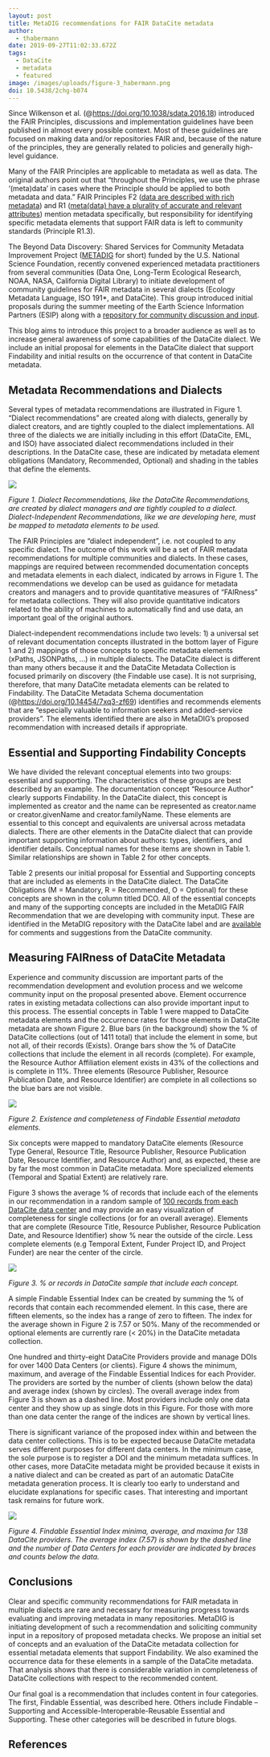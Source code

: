 ```yaml
---
layout: post
title: MetaDIG recommendations for FAIR DataCite metadata
author:
  - thabermann
date: 2019-09-27T11:02:33.672Z
tags:
  - DataCite
  - metadata
  - featured
image: /images/uploads/figure-3_habermann.png
doi: 10.5438/2chg-b074
---
```

Since Wilkenson et al. (@https://doi.org/10.1038/sdata.2016.18) introduced the FAIR Principles, discussions and implementation guidelines have been published in almost every possible context. Most of these guidelines are focused on making data and/or repositories FAIR and, because of the nature of the principles, they are generally related to policies and generally high-level guidance.

Many of the FAIR Principles are applicable to metadata as well as data. The original authors point out that “throughout the Principles, we use the phrase ‘(meta)data’ in cases where the Principle should be applied to both metadata and data.” FAIR Principles F2 ([data are described with rich metadata](https://www.go-fair.org/fair-principles/f2-data-described-rich-metadata/)) and R1 ([meta(data) have a plurality of accurate and relevant attributes](https://www.go-fair.org/fair-principles/r1-metadata-richly-described-plurality-accurate-relevant-attributes/)) mention metadata specifically, but responsibility for identifying specific metadata elements that support FAIR data is left to community standards (Principle R1.3).

The Beyond Data Discovery: Shared Services for Community Metadata Improvement Project ([METADIG](https://nsf.gov/awardsearch/showAward?AWD_ID=1443062&HistoricalAwards=false) for short) funded by the U.S. National Science Foundation, recently convened experienced metadata practitioners from several communities (Data One, Long-Term Ecological Research, NOAA, NASA, California Digital Library) to initiate development of community guidelines for FAIR metadata in several dialects (Ecology Metadata Language, ISO 191*, and DataCite). This group introduced initial proposals during the summer meeting of the Earth Science Information Partners (ESIP) along with a [repository for community discussion and input](https://github.com/NCEAS/metadig-checks/issues).

This blog aims to introduce this project to a broader audience as well as to increase general awareness of some capabilities of the DataCite dialect. We include an initial proposal for elements in the DataCite dialect that support Findability and initial results on the occurrence of that content in DataCite metadata. 

## Metadata Recommendations and Dialects

Several types of metadata recommendations are illustrated in Figure 1. “Dialect recommendations” are created along with dialects, generally by dialect creators, and are tightly coupled to the dialect implementations. All three of the dialects we are initially including in this effort (DataCite, EML, and ISO) have associated dialect recommendations included in their descriptions. In the DataCite case, these are indicated by metadata element obligations (Mandatory, Recommended, Optional) and shading in the tables that define the elements.

![](/images/uploads/figure-1_haberman.png)

_Figure 1. Dialect Recommendations, like the DataCite Recommendations, are created by dialect managers and are tightly coupled to a dialect. Dialect-Independent Recommendations, like we are developing here, must be mapped to metadata elements to be used._

The FAIR Principles are “dialect independent”, i.e. not coupled to any specific dialect. The outcome of this work will be a set of FAIR metadata recommendations for multiple communities and dialects. In these cases, mappings are required between recommended documentation concepts and metadata elements in each dialect, indicated by arrows in Figure 1. The recommendations we develop can be used as guidance for metadata creators and managers and to provide quantitative measures of “FAIRness” for metadata collections. They will also provide quantitative indicators related to the ability of machines to automatically find and use data, an important goal of the original authors.

Dialect-independent recommendations include two levels: 1) a universal set of relevant documentation concepts illustrated in the bottom layer of Figure 1 and 2) mappings of those concepts to specific metadata elements (xPaths, JSONPaths, …) in multiple dialects. The DataCite dialect is different than many others because it and the DataCite Metadata Collection is focused primarily on discovery (the Findable use case). It is not surprising, therefore, that many DataCite metadata elements can be related to Findability. The DataCite Metadata Schema documentation (@https://doi.org/10.14454/7xq3-zf69) identifies and recommends elements that are “especially valuable to information seekers and added-service providers”. The elements identified there are also in MetaDIG’s proposed recommendation with increased details if appropriate.

## Essential and Supporting Findability Concepts

We have divided the relevant conceptual elements into two groups: essential and supporting. The characteristics of these groups are best described by an example. The documentation concept “Resource Author” clearly supports Findability. In the DataCite dialect, this concept is implemented as creator and the name can be represented as creator.name or creator.givenName and creator.familyName. These elements are essential to this concept and equivalents are universal across metadata dialects. There are other elements in the DataCite dialect that can provide important supporting information about authors: types, identifiers, and identifier details. Conceptual names for these items are shown in Table 1.  Similar relationships are shown in Table 2 for other concepts.

Table 2 presents our initial proposal for Essential and Supporting concepts that are included as elements in the DataCite dialect. The DataCite Obligations (M = Mandatory, R = Recommended, O = Optional) for these concepts are shown in the column titled DCO. All of the essential concepts and many of the supporting concepts are included in the MetaDIG FAIR Recommendation that we are developing with community input. These are identified in the MetaDIG repository with the DataCite label and are [available](https://github.com/NCEAS/metadig-checks/labels/DataCite) for comments and suggestions from the DataCite community.

## Measuring FAIRness of DataCite Metadata

Experience and community discussion are important parts of the recommendation development and evolution process and we welcome community input on the proposal presented above. Element occurrence rates in existing metadata collections can also provide important input to this process. The essential concepts in Table 1 were mapped to DataCite metadata elements and the occurrence rates for those elements in DataCite metadata are shown Figure 2. Blue bars (in the background) show the % of DataCite collections (out of 1411 total) that include the element in some, but not all, of their records (Exists). Orange bars show the % of DataCite collections that include the element in all records (complete). For example, the Resource Author Affiliation element exists in 43% of the collections and is complete in 11%. Three elements (Resource Publisher, Resource Publication Date, and Resource Identifier) are complete in all collections so the blue bars are not visible.

![](/images/uploads/figure-2_habermann.png)

_Figure 2. Existence and completeness of Findable Essential metadata elements._

Six concepts were mapped to mandatory DataCite elements (Resource Type General, Resource Title, Resource Publisher, Resource Publication Date, Resource Identifier, and Resource Author) and, as expected, these are by far the most common in DataCite metadata. More specialized elements (Temporal and Spatial Extent) are relatively rare.

Figure 3 shows the average % of records that include each of the elements in our recommendation in a random sample of [100 records from each DataCite data center](https://www.tedhabermann.com/blog/2019/8/15/metadata-archeology-hunting-affiliations-and-rors-in-datacite-metadata) and may provide an easy visualization of completeness for single collections (or for an overall average). Elements that are complete (Resource Title, Resource Publisher, Resource Publication Date, and Resource Identifier) show % near the outside of the circle. Less complete elements (e.g Temporal Extent, Funder Project ID, and Project Funder) are near the center of the circle.

![](/images/uploads/figure-3_habermann.png)

_Figure 3. % or records in DataCite sample that include each concept._

A simple Findable Essential Index can be created by summing the % of records that contain each recommended element. In this case, there are fifteen elements, so the index has a range of zero to fifteen. The index for the average shown in Figure 2 is 7.57 or 50%. Many of the recommended or optional elements are currently rare (< 20%) in the DataCite metadata collection. 

One hundred and thirty-eight DataCite Providers provide and manage DOIs for over 1400 Data Centers (or clients). Figure 4 shows the minimum, maximum, and average of the Findable Essential Indices for each Provider. The providers are sorted by the number of clients (shown below the data) and average index (shown by circles). The overall average index from Figure 3 is shown as a dashed line. Most providers include only one data center and they show up as single dots in this Figure. For those with more than one data center the range of the indices are shown by vertical lines.

There is significant variance of the proposed index within and between the data center collections. This is to be expected because DataCite metadata serves different purposes for different data centers. In the minimum case, the sole purpose is to register a DOI and the minimum metadata suffices. In other cases, more DataCite metadata might be provided because it exists in a native dialect and can be created as part of an automatic DataCite metadata generation process. It is clearly too early to understand and elucidate explanations for specific cases. That interesting and important task remains for future work.

![](/images/uploads/figure-4_habermann.png)

_Figure 4. Findable Essential Index minima, average, and maxima for 138 DataCite providers. The average index (7.57) is shown by the dashed line and the number of Data Centers for each provider are indicated by braces and counts below the data._

## Conclusions

Clear and specific community recommendations for FAIR metadata in multiple dialects are rare and necessary for measuring progress towards evaluating and improving metadata in many repositories. MetaDIG is initiating development of such a recommendation and soliciting community input in a repository of proposed metadata checks. We propose an initial set of concepts and an evaluation of the DataCite metadata collection for essential metadata elements that support Findability. We also examined the occurrence data for these elements in a sample of the DataCite metadata. That analysis shows that there is considerable variation in completeness of DataCite collections with respect to the recommended content. 

Our final goal is a recommendation that includes content in four categories. The first, Findable Essential, was described here. Others include Findable – Supporting and Accessible-Interoperable-Reusable Essential and Supporting. These other categories will be described in future blogs.

## References
